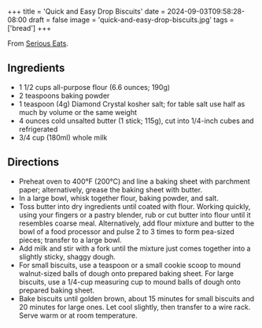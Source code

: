 +++
title = 'Quick and Easy Drop Biscuits'
date = 2024-09-03T09:58:28-08:00
draft = false
image = 'quick-and-easy-drop-biscuits.jpg'
tags = ['bread']
+++

From [Serious Eats](https://www.seriouseats.com/quick-easy-drop-biscuits-recipe).

## Ingredients
* 1 1/2 cups all-purpose flour (6.6 ounces; 190g)
* 2 teaspoons baking powder
* 1 teaspoon (4g) Diamond Crystal kosher salt; for table salt use half as much by volume or the same weight
* 4 ounces cold unsalted butter (1 stick; 115g), cut into 1/4-inch cubes and refrigerated
* 3/4 cup (180ml) whole milk

## Directions
* Preheat oven to 400°F (200°C) and line a baking sheet with parchment paper; alternatively, grease the baking sheet with butter.
* In a large bowl, whisk together flour, baking powder, and salt.
* Toss butter into dry ingredients until coated with flour. Working quickly, using your fingers or a pastry blender, rub or cut butter into flour until it resembles coarse meal. Alternatively, add flour mixture and butter to the bowl of a food processor and pulse 2 to 3 times to form pea-sized pieces; transfer to a large bowl.
* Add milk and stir with a fork until the mixture just comes together into a slightly sticky, shaggy dough.
* For small biscuits, use a teaspoon or a small cookie scoop to mound walnut-sized balls of dough onto prepared baking sheet. For large biscuits, use a 1/4-cup measuring cup to mound balls of dough onto prepared baking sheet.
* Bake biscuits until golden brown, about 15 minutes for small biscuits and 20 minutes for large ones. Let cool slightly, then transfer to a wire rack. Serve warm or at room temperature.
